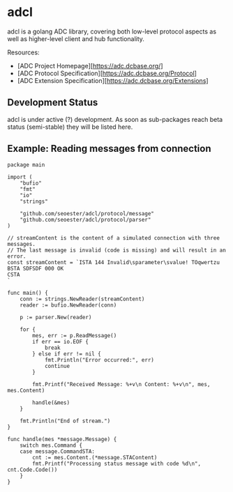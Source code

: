 # adcl

adcl is a golang ADC library, covering both low-level protocol aspects as well
as higher-level client and hub functionality.

Resources:

 * [ADC Project Homepage][https://adc.dcbase.org/]
 * [ADC Protocol Specification][https://adc.dcbase.org/Protocol]
 * [ADC Extension Specification][https://adc.dcbase.org/Extensions]

## Development Status

adcl is under active (?) development. As soon as sub-packages reach beta
status (semi-stable) they will be listed here.

## Example: Reading messages from connection

```golang
package main

import (
	"bufio"
	"fmt"
	"io"
	"strings"

	"github.com/seoester/adcl/protocol/message"
	"github.com/seoester/adcl/protocol/parser"
)

// streamContent is the content of a simulated connection with three messages.
// The last message is invalid (code is missing) and will result in an error.
const streamContent = `ISTA 144 Invalid\sparameter\svalue! TOqwertzu
BSTA SDFSDF 000 OK
CSTA
`

func main() {
	conn := strings.NewReader(streamContent)
	reader := bufio.NewReader(conn)

	p := parser.New(reader)

	for {
		mes, err := p.ReadMessage()
		if err == io.EOF {
			break
		} else if err != nil {
			fmt.Println("Error occurred:", err)
			continue
		}

		fmt.Printf("Received Message: %+v\n Content: %+v\n", mes, mes.Content)

		handle(&mes)
	}

	fmt.Println("End of stream.")
}

func handle(mes *message.Message) {
	switch mes.Command {
	case message.CommandSTA:
		cnt := mes.Content.(*message.STAContent)
		fmt.Printf("Processing status message with code %d\n", cnt.Code.Code())
	}
}
```
